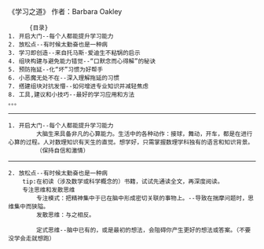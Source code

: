 《学习之道》    作者：Barbara Oakley

          {目录}
    1. 开启大门--每个人都能提升学习能力
    2. 放松点--有时候太勤奋也是一种病
    3. 学习即创造--来自托马斯·爱迪生不粘锅的启示
    4. 组块构建与避免能力错觉--“口默念而心得解”的秘诀
    5. 预防拖延--化“坏”习惯为好帮手
    6. 小恶魔无处不在--深入理解拖延的习惯
    7. 搭建组块对抗发懵--如何增进专业知识并减轻焦虑
    8. 工具,建议和小技巧--最好的学习应用和方法
    。。。
    
    
    
-----------------------------------------------------------------------------------------------------------------------------------------------------------------------------
    
    
    1. 开启大门--每个人都能提升学习能力
            大脑生来具备非凡的心算能力。生活中的各种动作：接球，舞动，开车，都是在进行心算的过程。人对数理知识有天生的直觉。想学好，只需掌握数理学科独有的语言和知识背景。
            （保持自信和激情）
        
       
-----------------------------------------------------------------------------------------------------------------------------------------------------------------------------
    2. 放松点--有时候太勤奋也是一种病 
        tip:在初读（涉及数学或科学概念的）书籍，试试先通读全文，再深度阅读。
        专注思维和发散思维
            专注模式：把精神集中于已在脑中形成密切关联的事物上。--导致在揣摩问题时，思维集中而狭隘。
            发散思维：与之相反。
            
            定式思维--脑中已有的，或是最初的想法，会阻碍你产生更好的想法或答案。（不要没学会走就想跑）
            
